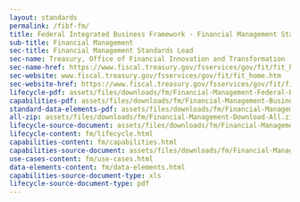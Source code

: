 ```yaml
---
layout: standards
permalink: /fibf-fm/
title: Federal Integrated Business Framework - Financial Management Standards
sub-title: Financial Management
sec-title: Financial Management Standards Lead
sec-name: Treasury, Office of Financial Innovation and Transformation
sec-name-href: https://www.fiscal.treasury.gov/fsservices/gov/fit/fit_home.htm
sec-website: www.fiscal.treasury.gov/fsservices/gov/fit/fit_home.htm
sec-website-href: https://www.fiscal.treasury.gov/fsservices/gov/fit/fit_home.htm
lifecycle-pdf: assets/files/downloads/fm/Financial-Management-Federal-Business-Lifecycle.pdf
capabilities-pdf: assets/files/downloads/fm/Financial-Management-Business-Capabilities.xlsx
standard-data-elements-pdf: assets/files/downloads/fm/Financial-Management-standard-data-elements.xlsx
all-zip: assets/files/downloads/fm/Financial-Management-Download-All.zip
lifecycle-source-document: assets/files/downloads/fm/Financial-Management-Federal-Business-Lifecycle.pdf
lifecycle-content: fm/lifecycle.html
capabilities-content: fm/capabilities.html
capabilities-source-document: assets/files/downloads/fm/Financial-Management-Business-Capabilities.xlsx
use-cases-content: fm/use-cases.html
data-elements-content: fm/data-elements.html
capabilities-source-document-type: xls
lifecycle-source-document-type: pdf
---
```


